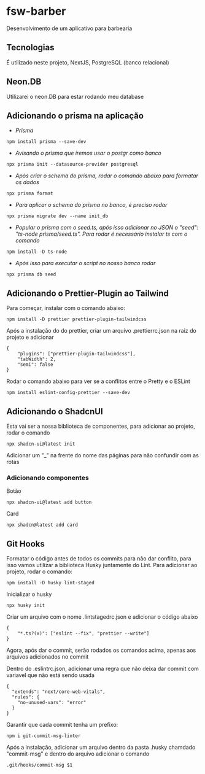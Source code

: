 # fsw-barber
Desenvolvimento de um aplicativo para barbearia

## Tecnologias
É utilizado neste projeto, NextJS, PostgreSQL (banco relacional)

## Neon.DB
Utilizarei o neon.DB para estar rodando meu database

## Adicionando o prisma na aplicação
- *Prisma*
```
npm install prisma --save-dev
```

- *Avisando o prisma que iremos usar o postgr como banco*
```
npx prisma init --datasource-provider postgresql 
```

- *Após criar o schema do prisma, rodar o comando abaixo para formatar os dados*
```
npx prisma format
```

- *Para aplicar o schema do prisma no banco, é preciso rodar* 
```
npx prisma migrate dev --name init_db
```

- *Popular o prisma com o seed.ts, após isso adicionar no JSON o "seed": "ts-node prisma/seed.ts". Para rodar é necessário instalar ts com o comando*
```
npm install -D ts-node
``` 

- *Após isso para executar o script no nosso banco rodar*
```
npx prisma db seed
```

## Adicionando o Prettier-Plugin ao Tailwind
Para começar, instalar com o comando abaixo:
```
npm install -D prettier prettier-plugin-tailwindcss
```
Após a instalação do do prettier, criar um arquivo .prettierrc.json na raiz do projeto e adicionar
```
{
    "plugins": ["prettier-plugin-tailwindcss"],
    "tabWidth": 2,
    "semi": false
}
```
Rodar o comando abaixo para ver se a conflitos entre o Pretty e o ESLint
```
npm install eslint-config-prettier --save-dev
```

## Adicionando o ShadcnUI 
Esta vai ser a nossa biblioteca de componentes, para adicionar ao projeto, rodar o comando
```
npx shadcn-ui@latest init
```
Adicionar um "_" na frente do nome das páginas para não confundir com as rotas
### Adicionando componentes
Botão
```
npx shadcn-ui@latest add button
```
Card
```
npx shadcn@latest add card
```

## Git Hooks
Formatar o código antes de todos os commits para não dar conflito, para isso vamos utilizar a biblioteca Husky juntamente do Lint. Para adicionar ao projeto, rodar o comando:
```
npm install -D husky lint-staged
```
Inicializar o husky
```
npx husky init
```
Criar um arquivo com o nome .lintstagedrc.json e adicionar o código abaixo
```
{
    "*.ts?(x)": ["eslint --fix", "prettier --write"]
}
```
Agora, após dar o commit, serão rodados os comandos acima, apenas aos arquivos adicionados no commit

Dentro do .eslintrc.json, adicionar uma regra que não deixa dar commit com variavel que não está sendo usada
```
{
  "extends": "next/core-web-vitals",
  "rules": {
    "no-unused-vars": "error"
  }
}
```
Garantir que cada commit tenha um prefixo:
```
npm i git-commit-msg-linter
```
Após a instalação, adicionar um arquivo dentro da pasta .husky chamdado "commit-msg" e dentro do arquivo adicionar o comando
```
.git/hooks/commit-msg $1
```


